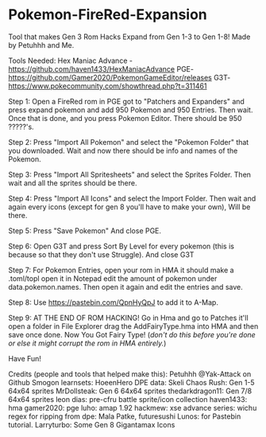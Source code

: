 # Pokemon-FireRed-Expansion
Tool that makes Gen 3 Rom Hacks Expand from Gen 1-3 to Gen 1-8! Made by Petuhhh and Me.

Tools Needed:
Hex Maniac Advance - https://github.com/haven1433/HexManiacAdvance
PGE- https://github.com/Gamer2020/PokemonGameEditor/releases
G3T- https://www.pokecommunity.com/showthread.php?t=311461

Step 1: Open a FireRed rom in PGE got to "Patchers and Expanders" and press expand pokemon and add 950 Pokemon and 950 Entries. Then wait. Once that is done, and you press Pokemon Editor. There should be 950 ?????'s.

Step 2: Press "Import All Pokemon" and select the "Pokemon Folder" that you downloaded. Wait and now there should be info and names of the Pokemon. 

Step 3: Press "Import All Spritesheets" and select the Sprites Folder. Then wait and all the sprites should be there.

Step 4: Press "Import All Icons" and select the Import Folder. Then wait and again every icons (except for gen 8 you'll have to make your own), Will be there.

Step 5: Press "Save Pokemon" And close PGE.

Step 6: Open G3T and press Sort By Level for every pokemon (this is because so that they don't use Struggle). And close G3T

Step 7: For Pokemon Entries, open your rom in HMA it should make a .toml/topl open it in Notepad edit the amount of pokemon under data.pokemon.names. Then open it again and edit the entries and save.

Step 8: Use https://pastebin.com/QpnHyQpJ to add it to A-Map. 

Step 9: AT THE END OF ROM HACKING! Go in Hma and go to Patches it'll open a folder in File Explorer drag the AddFairyType.hma into HMA and then save once done. Now You Got Fairy Type! (*don't do this before you're done or else it might corrupt the rom in HMA entirely.*)

Have Fun!

Credits (people and tools that helped make this):
Petuhhh @Yak-Attack on Github
Smogon learnsets: HoeenHero
DPE data: Skeli
Chaos Rush: Gen 1-5 64x64 sprites
MrDollsteak: Gen 6 64x64 sprites
thedarkdragon11: Gen 7/8 64x64 sprites
leon dias: pre-cfru battle sprite/icon collection
haven1433: hma
gamer2020: pge
luho: amap 1.92
hackmew: xse
advance series: wichu
regex for ripping from dpe: Mala Patke, futuresushi
Lunos: for Pastebin tutorial.
Larryturbo: Some Gen 8 Gigantamax Icons
